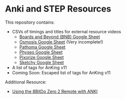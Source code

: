 # Anki and STEP Resources

This repository contains:

- CSVs of timings and titles for external resource videos
    - [Boards and Beyond (BNB) Google Sheet]()
    - [Osmosis Google Sheet]() (Very incomplete!)
    - [Pathoma Google Sheet]()
    - [Physeo Google Sheet]()
    - [Pixorize Google Sheet]()
    - [Sketchy Google Sheet]()
- A list of tags for AnKing v11
- Coming Soon: Escaped list of tags for AnKing v11

Additional Resource:
- [Using the 8BitDo Zero 2 Remote with ANKI](https://gist.github.com/emleddin/d25eb8493e16a7e262d156e7c8f53e77)
